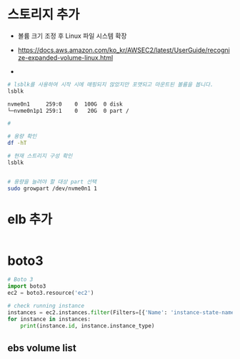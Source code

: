 # 스토리지 추가

- 볼륨 크기 조정 후 Linux 파일 시스템 확장

- https://docs.aws.amazon.com/ko_kr/AWSEC2/latest/UserGuide/recognize-expanded-volume-linux.html
- 

``` bash
# lsblk를 사용하여 시작 시에 매핑되지 않았지만 포맷되고 마운트된 볼륨을 봅니다.
lsblk

nvme0n1     259:0    0  100G  0 disk 
└─nvme0n1p1 259:1    0   20G  0 part /

# 

# 용량 확인 
df -hT

# 현재 스트리지 구성 확인 
lsblk 


# 용량을 늘려야 할 대상 part 선택 
sudo growpart /dev/nvme0n1 1
```



# elb 추가

```
```


# boto3

```py
# Boto 3
import boto3
ec2 = boto3.resource('ec2')

# check running instance
instances = ec2.instances.filter(Filters=[{'Name': 'instance-state-name', 'Values': ['running']}])
for instance in instances:
    print(instance.id, instance.instance_type)


```

## ebs volume list

```py


```
